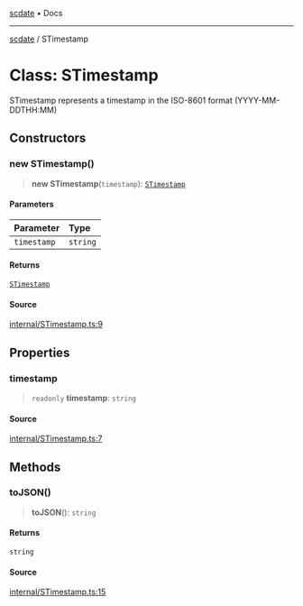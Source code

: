 [scdate](../README.md) • Docs

---

[scdate](../README.md) / STimestamp

# Class: STimestamp

STimestamp represents a timestamp in the ISO-8601 format (YYYY-MM-DDTHH:MM)

## Constructors

### new STimestamp()

> **new STimestamp**(`timestamp`): [`STimestamp`](STimestamp.md)

#### Parameters

| Parameter   | Type     |
| :---------- | :------- |
| `timestamp` | `string` |

#### Returns

[`STimestamp`](STimestamp.md)

#### Source

[internal/STimestamp.ts:9](https://github.com/ericvera/scdate/blob/main/src/internal/STimestamp.ts#L9)

## Properties

### timestamp

> `readonly` **timestamp**: `string`

#### Source

[internal/STimestamp.ts:7](https://github.com/ericvera/scdate/blob/main/src/internal/STimestamp.ts#L7)

## Methods

### toJSON()

> **toJSON**(): `string`

#### Returns

`string`

#### Source

[internal/STimestamp.ts:15](https://github.com/ericvera/scdate/blob/main/src/internal/STimestamp.ts#L15)

